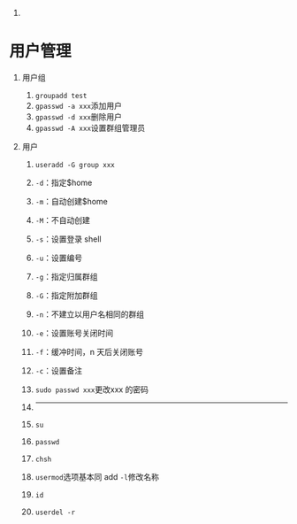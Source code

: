 1. 

# 用户管理

1. 用户组

   1. `groupadd test`
   2. `gpasswd -a xxx`添加用户
   3. `gpasswd -d xxx`删除用户
   4. `gpasswd -A xxx`设置群组管理员

2. 用户

   1. `useradd -G group xxx`

   2. `-d`：指定$home

   3. `-m`：自动创建$home

   4. `-M`：不自动创建

   5. `-s`：设置登录 shell

   6. `-u`：设置编号

   7. `-g`：指定归属群组

   8. `-G`：指定附加群组

   9. `-n`：不建立以用户名相同的群组

   10. `-e`：设置账号关闭时间

   11. `-f`：缓冲时间，n 天后关闭账号

   12. `-c`：设置备注

   13. `sudo passwd xxx`更改xxx 的密码

   14. ---------------------

   15. `su`

   16. `passwd`

   17. `chsh`

   18. `usermod`选项基本同 add `-l`修改名称

   19. `id`

   20. `userdel -r`